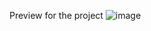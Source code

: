 Preview for the project
![image](https://user-images.githubusercontent.com/94606338/212393013-1096a326-c429-4715-9d76-ca4c8cff7155.png)
